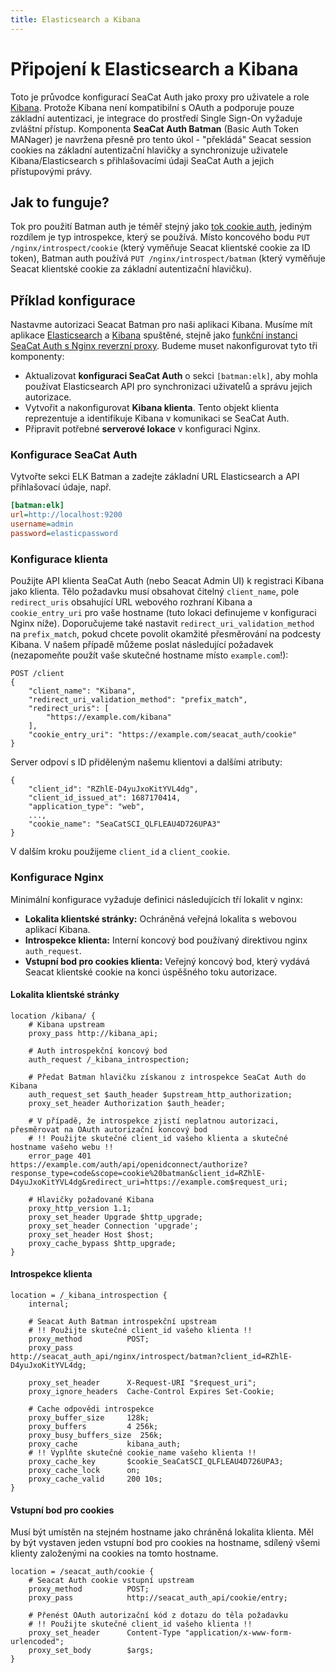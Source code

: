 ```yaml
---
title: Elasticsearch a Kibana
---
```


# Připojení k Elasticsearch a Kibana

Toto je průvodce konfigurací SeaCat Auth jako proxy pro uživatele a role [Kibana](https://www.elastic.co/kibana/).
Protože Kibana není kompatibilní s OAuth a podporuje pouze základní autentizaci, 
je integrace do prostředí Single Sign-On vyžaduje zvláštní přístup.
Komponenta **SeaCat Auth Batman** (Basic Auth Token MANager) je navržena přesně pro tento úkol -
"překládá" Seacat session cookies na základní autentizační hlavičky a
synchronizuje uživatele Kibana/Elasticsearch s přihlašovacími údaji SeaCat Auth a jejich přístupovými právy.


## Jak to funguje?

Tok pro použití Batman auth je téměř stejný jako [tok cookie auth](index#cookie-authorization-flow), 
jediným rozdílem je typ introspekce, který se používá. 
Místo koncového bodu `PUT /nginx/introspect/cookie` (který vyměňuje Seacat klientské cookie za ID token), 
Batman auth používá `PUT /nginx/introspect/batman` (který vyměňuje Seacat klientské cookie za základní autentizační hlavičku).


## Příklad konfigurace

Nastavme autorizaci Seacat Batman pro naši aplikaci Kibana. Musíme mít 
aplikace [Elasticsearch](https://www.elastic.co/elasticsearch/) a [Kibana](https://www.elastic.co/kibana/) 
spuštěné, stejně jako [funkční instanci SeaCat Auth s Nginx reverzní proxy](../getting-started/quick-start). 
Budeme muset nakonfigurovat tyto tři komponenty:

- Aktualizovat **konfiguraci SeaCat Auth** o sekci `[batman:elk]`, aby mohla používat Elasticsearch API pro synchronizaci 
  uživatelů a správu jejich autorizace.
- Vytvořit a nakonfigurovat **Kibana klienta**. Tento objekt klienta reprezentuje a identifikuje Kibana 
  v komunikaci se SeaCat Auth.
- Připravit potřebné **serverové lokace** v konfiguraci Nginx.

### Konfigurace SeaCat Auth

Vytvořte sekci ELK Batman a zadejte základní URL Elasticsearch a API přihlašovací údaje, např.

```ini
[batman:elk]
url=http://localhost:9200
username=admin
password=elasticpassword
```

### Konfigurace klienta

Použijte API klienta SeaCat Auth (nebo Seacat Admin UI) k registraci Kibana jako klienta. 
Tělo požadavku musí obsahovat čitelný `client_name`, pole `redirect_uris` obsahující URL webového rozhraní Kibana 
a `cookie_entry_uri` pro vaše hostname (tuto lokaci definujeme v konfiguraci Nginx níže).
Doporučujeme také nastavit `redirect_uri_validation_method` na `prefix_match`, pokud chcete povolit okamžité přesměrování 
na podcesty Kibana.
V našem případě můžeme poslat následující požadavek (nezapomeňte použít vaše skutečné hostname místo `example.com`!):

```
POST /client
{
	"client_name": "Kibana",
	"redirect_uri_validation_method": "prefix_match",
	"redirect_uris": [
		"https://example.com/kibana"
	],
	"cookie_entry_uri": "https://example.com/seacat_auth/cookie"
}
```

Server odpoví s ID přiděleným našemu klientovi a dalšími atributy:

```
{
	"client_id": "RZhlE-D4yuJxoKitYVL4dg",
	"client_id_issued_at": 1687170414,
	"application_type": "web",
	...,
	"cookie_name": "SeaCatSCI_QLFLEAU4D726UPA3"
}
```

V dalším kroku použijeme `client_id` a `client_cookie`.

### Konfigurace Nginx

Minimální konfigurace vyžaduje definici následujících tří lokalit v nginx:

- **Lokalita klientské stránky:** Ochráněná veřejná lokalita s webovou aplikací Kibana.
- **Introspekce klienta:** Interní koncový bod používaný direktivou nginx `auth_request`.
- **Vstupní bod pro cookies klienta:** Veřejný koncový bod, který vydává Seacat klientské cookie na konci úspěšného 
  toku autorizace.

#### Lokalita klientské stránky

```nginx
location /kibana/ {
	# Kibana upstream
	proxy_pass http://kibana_api;

	# Auth introspekční koncový bod
	auth_request /_kibana_introspection;

	# Předat Batman hlavičku získanou z introspekce SeaCat Auth do Kibana
	auth_request_set $auth_header $upstream_http_authorization;
	proxy_set_header Authorization $auth_header;

	# V případě, že introspekce zjistí neplatnou autorizaci, přesměrovat na OAuth autorizační koncový bod
	# !! Použijte skutečné client_id vašeho klienta a skutečné hostname vašeho webu !!
	error_page 401 https://example.com/auth/api/openidconnect/authorize?response_type=code&scope=cookie%20batman&client_id=RZhlE-D4yuJxoKitYVL4dg&redirect_uri=https://example.com$request_uri;

	# Hlavičky požadované Kibana
	proxy_http_version 1.1;
	proxy_set_header Upgrade $http_upgrade;
	proxy_set_header Connection 'upgrade';
	proxy_set_header Host $host;
	proxy_cache_bypass $http_upgrade;
}
```

#### Introspekce klienta

```nginx
location = /_kibana_introspection {
	internal;

	# Seacat Auth Batman introspekční upstream
	# !! Použijte skutečné client_id vašeho klienta !!
	proxy_method          POST;
	proxy_pass            http://seacat_auth_api/nginx/introspect/batman?client_id=RZhlE-D4yuJxoKitYVL4dg;

	proxy_set_header      X-Request-URI "$request_uri";
	proxy_ignore_headers  Cache-Control Expires Set-Cookie;

	# Cache odpovědi introspekce
	proxy_buffer_size     128k;
	proxy_buffers         4 256k;
	proxy_busy_buffers_size  256k;
	proxy_cache           kibana_auth;
	# !! Vyplňte skutečné cookie_name vašeho klienta !!
	proxy_cache_key       $cookie_SeaCatSCI_QLFLEAU4D726UPA3;
	proxy_cache_lock      on;
	proxy_cache_valid     200 10s;
}
```

#### Vstupní bod pro cookies

Musí být umístěn na stejném hostname jako chráněná lokalita klienta. 
Měl by být vystaven jeden vstupní bod pro cookies na hostname, sdílený všemi klienty založenými na cookies na tomto hostname.

```nginx
location = /seacat_auth/cookie {
	# Seacat Auth cookie vstupní upstream
	proxy_method          POST;
	proxy_pass            http://seacat_auth_api/cookie/entry;

	# Přenést OAuth autorizační kód z dotazu do těla požadavku
	# !! Použijte skutečné client_id vašeho klienta !!
	proxy_set_header      Content-Type "application/x-www-form-urlencoded";
	proxy_set_body        $args;
}
```